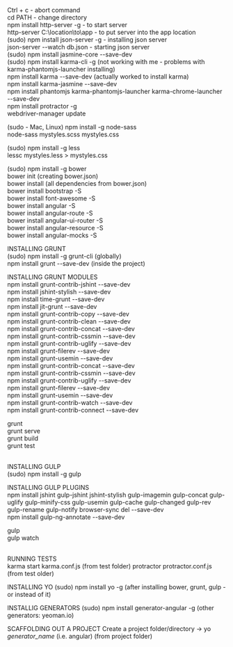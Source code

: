 Ctrl + с - abort command<br>
cd PATH - change directory<br>
npm install http-server -g - to start server<br>
http-server C:\location\to\app - to put server into the app location<br>
(sudo) npm install json-server -g - installing json server<br>
json-server --watch db.json - starting json server<br>
(sudo) npm install jasmine-core --save-dev<br>
(sudo) npm install karma-cli -g (not working with me - problems with karma-phantomjs-launcher installing)<br>
npm install karma --save-dev (actually worked to install karma)<br>
npm install karma-jasmine --save-dev<br>
npm install phantomjs karma-phantomjs-launcher karma-chrome-launcher --save-dev<br>
npm install protractor -g<br>
webdriver-manager update<br>


(sudo - Mac, Linux) npm install -g node-sass<br>
node-sass mystyles.scss mystyles.css

(sudo) npm install -g less<br>
lessc mystyles.less > mystyles.css

(sudo) npm install -g bower<br>
bower init (creating bower.json)<br>
bower install (all dependencies from bower.json)<br>
bower install bootstrap -S<br>
bower install font-awesome -S<br>
bower install angular -S<br>
bower install angular-route -S<br>
bower install angular-ui-router -S<br>
bower install angular-resource -S<br>
bower install angular-mocks -S<br>

INSTALLING GRUNT<br>
(sudo) npm install -g grunt-cli       (globally)<br>
npm install grunt --save-dev   (inside the project)<br>

INSTALLING GRUNT MODULES<br>
npm install grunt-contrib-jshint --save-dev<br>
npm install jshint-stylish --save-dev<br>
npm install time-grunt --save-dev<br>
npm install jit-grunt --save-dev<br>
npm install grunt-contrib-copy --save-dev<br>
npm install grunt-contrib-clean --save-dev<br>
npm install grunt-contrib-concat --save-dev<br>
npm install grunt-contrib-cssmin --save-dev<br>
npm install grunt-contrib-uglify --save-dev<br>
npm install grunt-filerev --save-dev<br>
npm install grunt-usemin --save-dev<br>
npm install grunt-contrib-concat --save-dev<br>
npm install grunt-contrib-cssmin --save-dev<br>
npm install grunt-contrib-uglify --save-dev<br>
npm install grunt-filerev --save-dev<br>
npm install grunt-usemin --save-dev<br>
npm install grunt-contrib-watch --save-dev<br>
npm install grunt-contrib-connect --save-dev<br>

grunt<br>
grunt serve<br>
grunt build<br>
grunt test<br><br>

INSTALLING GULP<br>
(sudo) npm install -g gulp<br>

INSTALLING GULP PLUGINS<br>
npm install jshint gulp-jshint jshint-stylish gulp-imagemin gulp-concat gulp-uglify gulp-minify-css gulp-usemin gulp-cache gulp-changed gulp-rev gulp-rename gulp-notify  browser-sync del --save-dev<br>
npm install gulp-ng-annotate --save-dev<br>

gulp<br>
gulp watch<br><br>

RUNNING TESTS<br>
karma start karma.conf.js (from test folder)
protractor protractor.conf.js (from test older)

INSTALLING YO
(sudo) npm install yo -g (after installing bower, grunt, gulp - or instead of it)

INSTALLIG GENERATORS
(sudo) npm install generator-angular -g (other generators: yeoman.io)

SCAFFOLDING OUT A PROJECT
Create a project folder/directory -> yo *generator_name* (i.e. angular) (from project folder)
